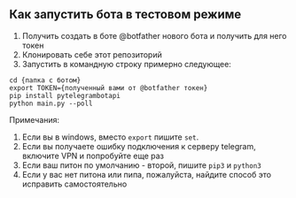 
## Как запустить бота в тестовом режиме

1) Получить создать в боте @botfather нового бота и получить для него токен 
2) Клонировать себе этот репозиторий
3) Запустить в командную строку примерно следующее:
```commandline
cd {папка с ботом}
export TOKEN={полученный вами от @botfather токен}
pip install pytelegrambotapi
python main.py --poll
```
Примечания:
   1) Если вы в windows, вместо `export` пишите `set`. 
   2) Если вы получаете ошибку подключения к серверу telegram, включите VPN и попробуйте еще раз
   3) Если ваш питон по умолчанию - второй, пишите `pip3` и `python3`
   4) Если у вас нет питона или пипа, пожалуйста, найдите способ это исправить самостоятельно
